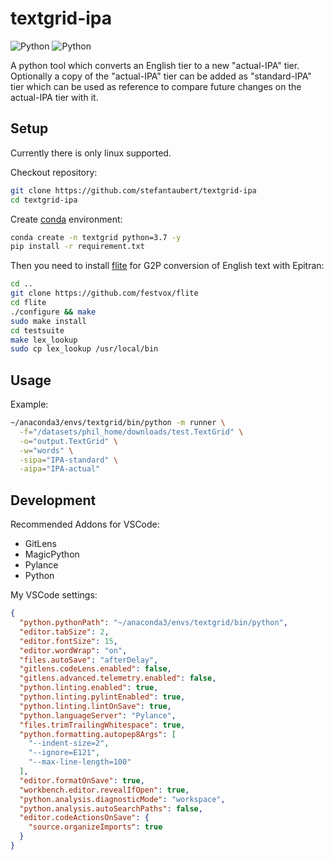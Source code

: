 # textgrid-ipa
![Python](https://img.shields.io/github/license/stefantaubert/textgrid-ipa)
![Python](https://img.shields.io/badge/python-3.7.9-green.svg)

A python tool which converts an English tier to a new "actual-IPA" tier. Optionally a copy of the "actual-IPA" tier can be added as "standard-IPA" tier which can be used as reference to compare future changes on the actual-IPA tier with it.

## Setup

Currently there is only linux supported.

Checkout repository:

```sh
git clone https://github.com/stefantaubert/textgrid-ipa
cd textgrid-ipa
```

Create [conda](https://www.anaconda.com/products/individual) environment:

```sh
conda create -n textgrid python=3.7 -y
pip install -r requirement.txt
```

Then you need to install [flite](https://github.com/festvox/flite) for G2P conversion of English text with Epitran:

```sh
cd ..
git clone https://github.com/festvox/flite
cd flite
./configure && make
sudo make install
cd testsuite
make lex_lookup
sudo cp lex_lookup /usr/local/bin
```

## Usage

Example:

```sh
~/anaconda3/envs/textgrid/bin/python -m runner \
  -f="/datasets/phil_home/downloads/test.TextGrid" \
  -o="output.TextGrid" \
  -w="words" \
  -sipa="IPA-standard" \
  -aipa="IPA-actual"
```

## Development

Recommended Addons for VSCode:

- GitLens
- MagicPython
- Pylance
- Python

My VSCode settings:

```json
{
  "python.pythonPath": "~/anaconda3/envs/textgrid/bin/python",
  "editor.tabSize": 2,
  "editor.fontSize": 15,
  "editor.wordWrap": "on",
  "files.autoSave": "afterDelay",
  "gitlens.codeLens.enabled": false,
  "gitlens.advanced.telemetry.enabled": false,
  "python.linting.enabled": true,
  "python.linting.pylintEnabled": true,
  "python.linting.lintOnSave": true,
  "python.languageServer": "Pylance",
  "files.trimTrailingWhitespace": true,
  "python.formatting.autopep8Args": [
    "--indent-size=2",
    "--ignore=E121",
    "--max-line-length=100"
  ],
  "editor.formatOnSave": true,
  "workbench.editor.revealIfOpen": true,
  "python.analysis.diagnosticMode": "workspace",
  "python.analysis.autoSearchPaths": false,
  "editor.codeActionsOnSave": {
    "source.organizeImports": true
  }
}
```
